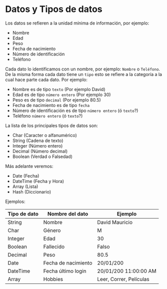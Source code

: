 # Datos y Tipos de datos

Los datos se refieren a la unidad mínima de información, por ejemplo:
- Nombre
- Edad
- Peso
- Fecha de nacimiento
- Número de identificación
- Teléfono

Cada dato lo identificamos con un nombre, por ejemplo: `Nombre` o `Teléfono`.
De la misma forma cada dato tiene un `tipo` esto se refiere a la categoría a la cual hace parte cada dato. Por ejemplo:
- Nombre es de tipo `texto` (Por ejemplo David)
- Edad es de tipo `número entero`  (Por ejemplo 30)
- Peso es de tipo `decimal` (Por ejemplo 80.5)
- Fecha de nacimiento es de tipo `fecha`
- Número de identificación es de tipo `número entero` (ó `texto`?)
- Teléfono `número entero` (ó `texto`?)

La lista de los principales tipos de datos son:
- Char (Caracter o alfanumérico)
- String (Cadena de texto)
- Integer (Número entero)
- Decimal (Número decimal)
- Boolean (Verdad o Falsedad)

Más adelante veremos:
- Date (Fecha)
- DateTime (Fecha y Hora)
- Array (Lista)
- Hash (Diccionario)

Ejemplos:

| Tipo de dato |Nombre del dato| Ejemplo |
|--|--|--|
|String|Nombre|David Mauricio|
|Char|Género|M|
|Integer|Edad|30|
|Boolean|Fallecido|Falso|
|Decimal|Peso|80.5
|Date|Fecha de nacimiento|20/01/200
|DateTime|Fecha último login| 20/01/200 11:00:00 AM
|Array|Hobbies|Leer, Correr, Películas